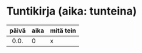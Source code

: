 # Tuntikirja (aika: tunteina)

| päivä | aika | mitä tein  |
| :----:|:-----| :-----|
| 0.0. | 0    | x |
